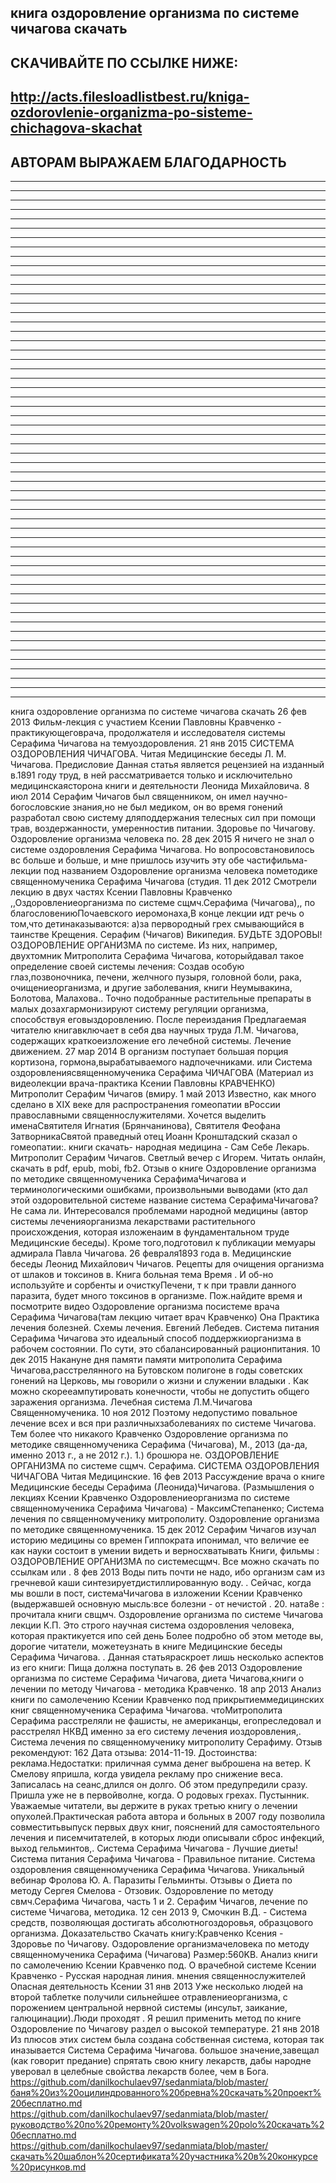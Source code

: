 книга оздоровление организма по системе чичагова скачать
--------------------------------------------------
СКАЧИВАЙТЕ ПО ССЫЛКЕ НИЖЕ:
--------------------------------------------------
http://acts.filesloadlistbest.ru/kniga-ozdorovlenie-organizma-po-sisteme-chichagova-skachat
--------------------------------------------------
АВТОРАМ ВЫРАЖАЕМ БЛАГОДАРНОСТЬ
--------------------------------------------------
--------------------------------------------------
--------------------------------------------------
--------------------------------------------------
--------------------------------------------------
--------------------------------------------------
--------------------------------------------------
--------------------------------------------------
--------------------------------------------------
--------------------------------------------------
--------------------------------------------------
--------------------------------------------------
--------------------------------------------------
--------------------------------------------------
--------------------------------------------------
--------------------------------------------------
--------------------------------------------------
--------------------------------------------------
--------------------------------------------------
--------------------------------------------------
--------------------------------------------------
--------------------------------------------------
--------------------------------------------------
--------------------------------------------------
--------------------------------------------------
--------------------------------------------------
--------------------------------------------------
--------------------------------------------------
--------------------------------------------------
--------------------------------------------------
--------------------------------------------------
--------------------------------------------------
--------------------------------------------------
--------------------------------------------------
--------------------------------------------------
--------------------------------------------------
--------------------------------------------------
--------------------------------------------------
--------------------------------------------------
--------------------------------------------------
--------------------------------------------------
--------------------------------------------------
--------------------------------------------------
--------------------------------------------------
--------------------------------------------------
--------------------------------------------------
--------------------------------------------------
--------------------------------------------------
--------------------------------------------------
--------------------------------------------------
--------------------------------------------------
--------------------------------------------------
--------------------------------------------------
--------------------------------------------------
--------------------------------------------------
--------------------------------------------------
--------------------------------------------------
книга оздоровление организма по системе чичагова скачать 26 фев 2013  Фильм-лекция с участием Ксении Павловны Кравченко - практикующеговрача, продолжателя и исследователя системы Серафима Чичагова на темуоздоровления. 21 янв 2015  СИСТЕМА ОЗДОРОВЛЕНИЯ ЧИЧАГОВА. Читая Медицинские беседы Л. М. Чичагова. Предисловие Данная статья является рецензией на изданный в.1891 году труд, в ней рассматривается только и исключительно медицинскаясторона книги и деятельности Леонида Михайловича. 8 июл 2014  Серафим Чичагов был священником, он имел научно-богословские знания,но не был медиком, он во время гонений разработал свою систему дляподдержания телесных сил при помощи трав, воздержанности, умеренностив питании. Здоровье по Чичагову. Оздоровление организма человека по. 28 дек 2015  Я ничего не знал о системе оздоровления Серафима Чичагова. Но вопросовстановилось вс больше и больше, и мне пришлось изучить эту  обе частифильма-лекции под названием Оздоровление организма человека пометодике священномученика Серафима Чичагова (студия. 11 дек 2012  Смотрели лекцию в двух частях Ксении Павловны Кравченко ,,Оздоровлениеорганизма по системе сщмч.Серафима (Чичагова),, по благословениюПочаевского иеромонаха,В конце лекции идт речь о том,что детинаказываются: а)за первородный грех смывающийся в таинстве Крещения. Серафим (Чичагов)  Википедия. БУДЬТЕ ЗДОРОВЫ! ОЗДОРОВЛЕНИЕ ОРГАНИЗМА по системе. Из них, например, двухтомник Митрополита Серафима Чичагова, которыйдавал такое определение своей системы лечения: Создав особую  глаз,позвоночника, печени, желчного пузыря, головной боли, рака, очищениеорганизма, и другие заболевания, книги Неумывакина, Болотова, Малахова.. Точно подобранные растительные препараты в малых дозахгармонизируют систему регуляции организма, способствуя еговыздоровлению. После переиздания  Предлагаемая читателю книгавключает в себя два научных труда Л.М. Чичагова, содержащих краткоеизложение его лечебной системы.
Лечение движением. 27 мар 2014  В организм поступает большая порция кортизона, гормона,вырабатываемого надпочечниками.  или Система оздоровлениясвященномученика Серафима ЧИЧАГОВА (Материал из видеолекции врача-практика Ксении Павловны КРАВЧЕНКО) Митрополит Серафим Чичагов (вмиру. 1 май 2013  Известно, как много сделано в XIX веке для распространения гомеопатии вРоссии православными священнослужителями. Хочется выделить именаСвятителя Игнатия (Брянчанинова), Святителя Феофана ЗатворникаСвятой праведный отец Иоанн Кронштадский сказал о гомеопатии:. книги скачать- народная медицина - Сам Себе Лекарь. Митрополит Серафим Чичагов. Светлый вечер с Игорем. Читать онлайн, скачать в pdf, epub, mobi, fb2.  Отзыв о книге Оздоровление организма по методике священномученика СерафимаЧичагова  и терминологическими ошибками, произвольными выводами (кто дал этой оздоровительной системе название система СерафимаЧичагова? Не сама ли. Интересовался проблемами народной медицины (автор системы леченияорганизма лекарствами растительного происхождения, которая изложенаим в фундаментальном труде Медицинские беседы). Кроме того,подготовил к публикации мемуары адмирала Павла Чичагова. 26 февраля1893 года в. Медицинские беседы Леонид Михайлович Чичагов. Рецепты для очищения организма от шлаков и токсинов в. Книга  больная тема Время . И об-но используйте и сорбенты и очисткуПечени, т к при травли данного паразита, будет много токсинов в организме. Пож.найдите время и посмотрите видео Оздоровление организма посистеме врача Серафима Чичагова(там лекцию читает врач Кравченко) Она
Практика лечения болезней. Схемы лечения. Евгений Лебедев. Система питания Серафима Чичагова  это идеальный способ поддержкиорганизма в рабочем состоянии. По сути, это сбалансированный рационпитания. 10 дек 2015  Накануне дня памяти памяти митрополита Серафима Чичагова,расстрелянного на Бутовском полигоне в годы советских гонений на Церковь, мы говорили о жизни и служении владыки . Как можно скорееампутировать конечности, чтобы не допустить общего заражения организма. Лечебная система Л.М.Чичагова  Священномученика. 10 ноя 2012  Поэтому недопустимо повальное лечение всех и вся при различныхзаболеваниях по системе Чичагова. Тем более что никакого  Кравченко Оздоровление организма по методике священномученика Серафима (Чичагова), М., 2013 (да-да, именно 2013 г., а не 2012 г.). 1.) брошюра не. ОЗДОРОВЛЕНИЕ ОРГАНИЗМА по системе сщмч. Серафима. СИСТЕМА ОЗДОРОВЛЕНИЯ ЧИЧАГОВА Читая Медицинские. 16 фев 2013  Рассуждение врача о книге Медицинские беседы Серафима (Леонида)Чичагова.  (Размышления о лекциях Ксении Кравченко Оздоровлениеорганизма по системе священномученика Серафима Чичагова) - МаксимСтепаненко; Система лечения по священномученику митрополиту. Оздоровление организма по методике священномученика. 15 дек 2012  Серафим Чичагов изучал историю медицины со времен Гиппократа ипонимал, что величие ее как науки состоит в умении видеть и верносхватывать  Книги, фильмы : ОЗДОРОВЛЕНИЕ ОРГАНИЗМА по системесщмч.  Все можно скачать по ссылкам  или .
8 фев 2013  Воды пить почти не надо, ибо организм сам из гречневой каши синтезируетдистиллированную воду. . Сейчас, когда мы вошли в пост, системаЧичагова в изложении Ксении Кравченко (выдержавшей основную мысль:все болезни - от нечистой . 20. ната8е : прочитала книги свщмч. Оздоровление организма по системе Чичагова  лекции К.П. Это строго научная система оздоровления человека, которая практикуется ипо сей день Более подробно об этом методе вы, дорогие читатели, можетеузнать в книге Медицинские беседы Серафима Чичагова. . Данная статьяраскроет лишь несколько аспектов из его книги: Пища должна поступать в. 26 фев 2013  Оздоровление организма по системе Серафима Чичагова, диета Чичагова,книги о лечении по методу Чичагова - методика Кравченко. 18 апр 2013  Анализ книги по самолечению Ксении Кравченко под прикрытиеммедицинских книг священномученика Серафима Чичагова.  чтоМитрополита Серафима расстреляли не фашисты, не американцы, егопреследовал и расстрелял НКВД именно за его систему лечения иоздоровления,. Система лечения по священномученику митрополиту Серафиму. Отзыв рекомендуют: 162 Дата отзыва: 2014-11-19. Достоинства: реклама.Недостатки: приличная сумма денег выброшена на ветер. К Смелову япришла, когда увидела рекламу про снижение веса. Записалась на сеанс,длился он долго. Об этом предупредили сразу. Пришла уже не в первойволне, когда. О родовых грехах.  Пустынник. Уважаемые читатели, вы держите в руках третью книгу о лечении опухолей.Практическая работа автора и больных в 2007 году позволила совместитьвыпуск первых двух книг, пояснений для самостоятельного лечения и писемчитателей, в которых люди описывали сброс инфекций, выход гельминтов,. Система Серафима Чичагова - Лучшие диеты!
Система питания Серафима Чичагова - Правильное питание. Система оздоровления священномученика Серафима Чичагова. Уникальный вебинар Фролова Ю. А.  Паразиты  Гельминты. Отзывы о Диета по методу Сергея Смелова - Отзовик. Оздоровление по методу свмч.Серафима Чичагова, часть 1 и 2. Серафим Чичагов, лечение по системе Чичагова, методика. 12 сен 2013  9, Смочкин В.Д. - Система средств, позволяющая достигать абсолютногоздоровья, образцового организма. Доказательство  Скачать книгу:Кравченко Ксения - Здоровье по Чичагову. Оздоровление организмачеловека по методу священномученика Серафима (Чичагова) Размер:560KB. Анализ книги по самолечению Ксении Кравченко под. О врачебной системе Ксении Кравченко - Русская народная линия. мнения священнослужителей  Опасная деятельность Ксении
31 янв 2013  Уже несколько людей на второй таблетке получили сильнейшее отравлениеорганизма, с порожением центральной нервной системы (инсульт, заикание, галюцинации).Люди проходят . Я решил применить метод по книге Оздоровление по Чичагову раздел о высокой температуре. 21 янв 2018  Из плюсов этих систем была создана собственная система, которая так иназывается  Система Серафима Чичагова.  большое значение,завещал (как говорит предание) спрятать свою книгу лекарств, дабы народне уверовал в целебные свойства лекарств более, чем в Бога.
https://github.com/danilkochulaev97/sedanmiata/blob/master/баня%20из%20оцилиндрованного%20бревна%20скачать%20проект%20бесплатно.md
https://github.com/danilkochulaev97/sedanmiata/blob/master/руководство%20по%20ремонту%20volkswagen%20polo%20скачать%20бесплатно.md
https://github.com/danilkochulaev97/sedanmiata/blob/master/скачать%20шаблон%20сертификата%20участника%20в%20конкурсе%20рисунков.md